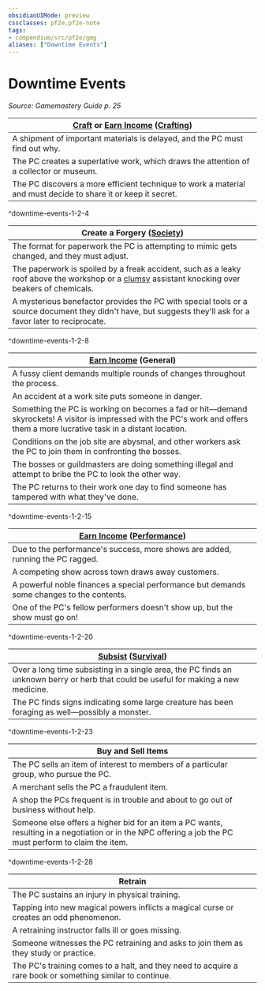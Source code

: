```yaml
---
obsidianUIMode: preview
cssclasses: pf2e,pf2e-note
tags:
- compendium/src/pf2e/gmg
aliases: ["Downtime Events"]
---
```

# Downtime Events  
*Source: Gamemastery Guide p. 25*  

| [Craft](rules/actions/craft.md) or [Earn Income](rules/actions/earn-income.md) ([Crafting](compendium/skills.md#Crafting)) |
|----------------------------------------------------------------------------------------------------------------------------|
| A shipment of important materials is delayed, and the PC must find out why. |
| The PC creates a superlative work, which draws the attention of a collector or museum. |
| The PC discovers a more efficient technique to work a material and must decide to share it or keep it secret. |
^downtime-events-1-2-4

| Create a Forgery ([Society](compendium/skills.md#Society)) |
|------------------------------------------------------------|
| The format for paperwork the PC is attempting to mimic gets changed, and they must adjust. |
| The paperwork is spoiled by a freak accident, such as a leaky roof above the workshop or a [clumsy](rules/conditions.md#Clumsy) assistant knocking over beakers of chemicals. |
| A mysterious benefactor provides the PC with special tools or a source document they didn't have, but suggests they'll ask for a favor later to reciprocate. |
^downtime-events-1-2-8

| [Earn Income](rules/actions/earn-income.md) (General) |
|-------------------------------------------------------|
| A fussy client demands multiple rounds of changes throughout the process. |
| An accident at a work site puts someone in danger. |
| Something the PC is working on becomes a fad or hit—demand skyrockets! A visitor is impressed with the PC's work and offers them a more lucrative task in a distant location. |
| Conditions on the job site are abysmal, and other workers ask the PC to join them in confronting the bosses. |
| The bosses or guildmasters are doing something illegal and attempt to bribe the PC to look the other way. |
| The PC returns to their work one day to find someone has tampered with what they've done. |
^downtime-events-1-2-15

| [Earn Income](rules/actions/earn-income.md) ([Performance](compendium/skills.md#Performance)) |
|-----------------------------------------------------------------------------------------------|
| Due to the performance's success, more shows are added, running the PC ragged. |
| A competing show across town draws away customers. |
| A powerful noble finances a special performance but demands some changes to the contents. |
| One of the PC's fellow performers doesn't show up, but the show must go on! |
^downtime-events-1-2-20

| [Subsist](rules/actions/subsist.md) ([Survival](compendium/skills.md#Survival)) |
|---------------------------------------------------------------------------------|
| Over a long time subsisting in a single area, the PC finds an unknown berry or herb that could be useful for making a new medicine. |
| The PC finds signs indicating some large creature has been foraging as well—possibly a monster. |
^downtime-events-1-2-23

| Buy and Sell Items |
|--------------------|
| The PC sells an item of interest to members of a particular group, who pursue the PC. |
| A merchant sells the PC a fraudulent item. |
| A shop the PCs frequent is in trouble and about to go out of business without help. |
| Someone else offers a higher bid for an item a PC wants, resulting in a negotiation or in the NPC offering a job the PC must perform to claim the item. |
^downtime-events-1-2-28

| Retrain |
|---------|
| The PC sustains an injury in physical training. |
| Tapping into new magical powers inflicts a magical curse or creates an odd phenomenon. |
| A retraining instructor falls ill or goes missing. |
| Someone witnesses the PC retraining and asks to join them as they study or practice. |
| The PC's training comes to a halt, and they need to acquire a rare book or something similar to continue. |